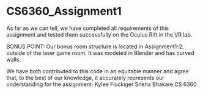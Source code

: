 # CS6360_Assignment1

As far as we can tell, we have completed all requirements of this assignment and tested them successfully on the Oculus Rift in the VR lab.

BONUS POINT: Our bonus room structure is located in Assignment1-2, outside of the laser game room. It was modeled in Blender and has curved walls.

We have both contributed to this code in an equitable manner and agree that, to the best
 of our knowledge, it accurately represents our understanding for the assignment.
Kylee Fluckiger
Sneha Bhakare
CS 6360
